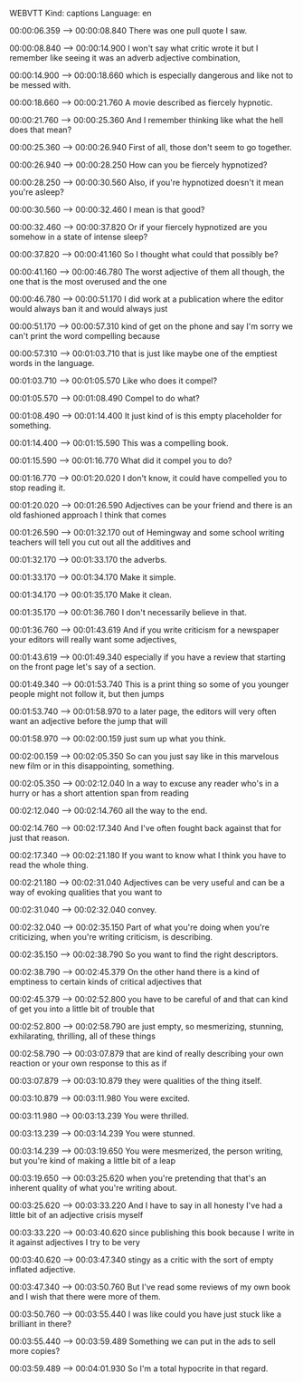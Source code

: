 WEBVTT
Kind: captions
Language: en

00:00:06.359 --> 00:00:08.840
There was one pull quote I saw.

00:00:08.840 --> 00:00:14.900
I won't say what critic wrote it but I remember
like seeing it was an adverb adjective combination,

00:00:14.900 --> 00:00:18.660
which is especially dangerous and like not
to be messed with.

00:00:18.660 --> 00:00:21.760
A movie described as fiercely hypnotic.

00:00:21.760 --> 00:00:25.360
And I remember thinking like what the hell
does that mean?

00:00:25.360 --> 00:00:26.940
First of all, those don't seem to go together.

00:00:26.940 --> 00:00:28.250
How can you be fiercely hypnotized?

00:00:28.250 --> 00:00:30.560
Also, if you're hypnotized doesn't it mean
you're asleep?

00:00:30.560 --> 00:00:32.460
I mean is that good?

00:00:32.460 --> 00:00:37.820
Or if your fiercely hypnotized are you somehow
in a state of intense sleep?

00:00:37.820 --> 00:00:41.160
So I thought what could that possibly be?

00:00:41.160 --> 00:00:46.780
The worst adjective of them all though, the
one that is the most overused and the one

00:00:46.780 --> 00:00:51.170
I did work at a publication where the editor
would always ban it and would always just

00:00:51.170 --> 00:00:57.310
kind of get on the phone and say I'm sorry
we can't print the word compelling because

00:00:57.310 --> 00:01:03.710
that is just like maybe one of the emptiest
words in the language.

00:01:03.710 --> 00:01:05.570
Like who does it compel?

00:01:05.570 --> 00:01:08.490
Compel to do what?

00:01:08.490 --> 00:01:14.400
It just kind of is this empty placeholder
for something.

00:01:14.400 --> 00:01:15.590
This was a compelling book.

00:01:15.590 --> 00:01:16.770
What did it compel you to do?

00:01:16.770 --> 00:01:20.020
I don't know, it could have compelled you
to stop reading it.

00:01:20.020 --> 00:01:26.590
Adjectives can be your friend and there is
an old fashioned approach I think that comes

00:01:26.590 --> 00:01:32.170
out of Hemingway and some school writing teachers
will tell you cut out all the additives and

00:01:32.170 --> 00:01:33.170
the adverbs.

00:01:33.170 --> 00:01:34.170
Make it simple.

00:01:34.170 --> 00:01:35.170
Make it clean.

00:01:35.170 --> 00:01:36.760
I don't necessarily believe in that.

00:01:36.760 --> 00:01:43.619
And if you write criticism for a newspaper
your editors will really want some adjectives,

00:01:43.619 --> 00:01:49.340
especially if you have a review that starting
on the front page let's say of a section.

00:01:49.340 --> 00:01:53.740
This is a print thing so some of you younger
people might not follow it, but then jumps

00:01:53.740 --> 00:01:58.970
to a later page, the editors will very often
want an adjective before the jump that will

00:01:58.970 --> 00:02:00.159
just sum up what you think.

00:02:00.159 --> 00:02:05.350
So can you just say like in this marvelous
new film or in this disappointing, something.

00:02:05.350 --> 00:02:12.040
In a way to excuse any reader who's in a hurry
or has a short attention span from reading

00:02:12.040 --> 00:02:14.760
all the way to the end.

00:02:14.760 --> 00:02:17.340
And I've often fought back against that for
just that reason.

00:02:17.340 --> 00:02:21.180
If you want to know what I think you have
to read the whole thing.

00:02:21.180 --> 00:02:31.040
Adjectives can be very useful and can be a
way of evoking qualities that you want to

00:02:31.040 --> 00:02:32.040
convey.

00:02:32.040 --> 00:02:35.150
Part of what you're doing when you're criticizing,
when you're writing criticism, is describing.

00:02:35.150 --> 00:02:38.790
So you want to find the right descriptors.

00:02:38.790 --> 00:02:45.379
On the other hand there is a kind of emptiness
to certain kinds of critical adjectives that

00:02:45.379 --> 00:02:52.800
you have to be careful of and that can kind
of get you into a little bit of trouble that

00:02:52.800 --> 00:02:58.790
are just empty, so mesmerizing, stunning,
exhilarating, thrilling, all of these things

00:02:58.790 --> 00:03:07.879
that are kind of really describing your own
reaction or your own response to this as if

00:03:07.879 --> 00:03:10.879
they were qualities of the thing itself.

00:03:10.879 --> 00:03:11.980
You were excited.

00:03:11.980 --> 00:03:13.239
You were thrilled.

00:03:13.239 --> 00:03:14.239
You were stunned.

00:03:14.239 --> 00:03:19.650
You were mesmerized, the person writing, but
you're kind of making a little bit of a leap

00:03:19.650 --> 00:03:25.620
when you're pretending that that's an inherent
quality of what you're writing about.

00:03:25.620 --> 00:03:33.220
And I have to say in all honesty I've had
a little bit of an adjective crisis myself

00:03:33.220 --> 00:03:40.620
since publishing this book because I write
in it against adjectives I try to be very

00:03:40.620 --> 00:03:47.340
stingy as a critic with the sort of empty
inflated adjective.

00:03:47.340 --> 00:03:50.760
But I've read some reviews of my own book
and I wish that there were more of them.

00:03:50.760 --> 00:03:55.440
I was like could you have just stuck like
a brilliant in there?

00:03:55.440 --> 00:03:59.489
Something we can put in the ads to sell more
copies?

00:03:59.489 --> 00:04:01.930
So I'm a total hypocrite in that regard.
